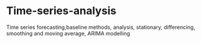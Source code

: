 # Time-series-analysis
Time series forecasting,baseline methods, analysis, stationary, differencing, smoothing and moving average, ARIMA modelling
